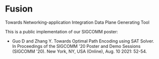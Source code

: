# Fusion
Towards Networking-application Integration Data Plane Generating Tool

This is a public implementation of our SIGCOMM poster:

* Guo D and Zhang Y. Towards Optimal Path Encoding using SAT Solver. In Proceedings of the SIGCOMM '20 Poster and Demo Sessions (SIGCOMM '20). New York, NY, USA (Online), Aug. 10 2021: 52-54.
